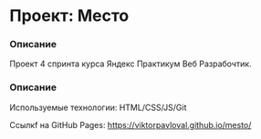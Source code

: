 # Проект: Место

### Описание

Проект 4 спринта курса Яндекс Практикум Веб Разрабочтик.


### Описание

Используемые технологии:
HTML/CSS/JS/Git

Cсылкf на GitHub Pages: https://viktorpavloval.github.io/mesto/
